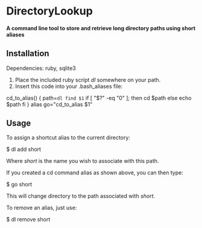 DirectoryLookup
===============

#### A command line tool to store and retrieve long directory paths using short aliases ####

Installation
------------

Dependencies: ruby, sqlite3

1. Place the included ruby script *dl* somewhere on your path.
2. Insert this code into your .bash_aliases file:

  cd_to_alias() {
    path=`dl find $1`
    if [ "$?" -eq "0" ]; then
      cd $path
    else
      echo $path
    fi
  }
  alias go="cd_to_alias $1"

Usage
-----

To assign a shortcut alias to the current directory:

  $ dl add short

Where *short* is the name you wish to associate with this path.

If you created a cd command alias as shown above, you can then type:

  $ go short

This will change directory to the path associated with *short*.

To remove an alias, just use:

  $ dl remove short

